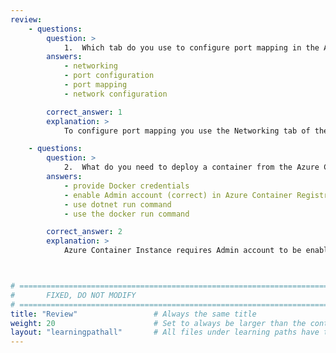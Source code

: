 ```yaml
---
review:
    - questions:
        question: >
            1.	Which tab do you use to configure port mapping in the Azure Container Instance?
        answers:
            - networking
            - port configuration
            - port mapping
            - network configuration

        correct_answer: 1                    
        explanation: >
            To configure port mapping you use the Networking tab of the wizard, which you use to provision the Azure Container Instance.

    - questions:
        question: >
            2.	What do you need to deploy a container from the Azure Container Registry to the Azure Container instance?
        answers:
            - provide Docker credentials
            - enable Admin account (correct) in Azure Container Registry
            - use dotnet run command
            - use the docker run command

        correct_answer: 2
        explanation: >
            Azure Container Instance requires Admin account to be enabled, when deploying images from the Azure Container Registry



# ================================================================================
#       FIXED, DO NOT MODIFY
# ================================================================================
title: "Review"                 # Always the same title
weight: 20                      # Set to always be larger than the content in this path
layout: "learningpathall"       # All files under learning paths have this same wrapper
---
```

